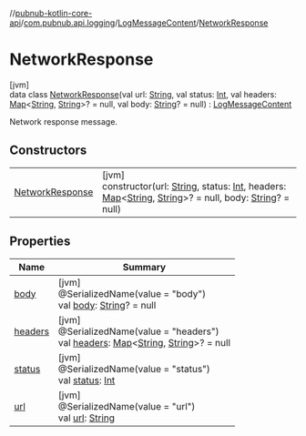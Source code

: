 //[pubnub-kotlin-core-api](../../../../index.md)/[com.pubnub.api.logging](../../index.md)/[LogMessageContent](../index.md)/[NetworkResponse](index.md)

# NetworkResponse

[jvm]\
data class [NetworkResponse](index.md)(val url: [String](https://kotlinlang.org/api/core/kotlin-stdlib/kotlin/-string/index.html), val status: [Int](https://kotlinlang.org/api/core/kotlin-stdlib/kotlin/-int/index.html), val headers: [Map](https://kotlinlang.org/api/core/kotlin-stdlib/kotlin.collections/-map/index.html)&lt;[String](https://kotlinlang.org/api/core/kotlin-stdlib/kotlin/-string/index.html), [String](https://kotlinlang.org/api/core/kotlin-stdlib/kotlin/-string/index.html)&gt;? = null, val body: [String](https://kotlinlang.org/api/core/kotlin-stdlib/kotlin/-string/index.html)? = null) : [LogMessageContent](../index.md)

Network response message.

## Constructors

| | |
|---|---|
| [NetworkResponse](-network-response.md) | [jvm]<br>constructor(url: [String](https://kotlinlang.org/api/core/kotlin-stdlib/kotlin/-string/index.html), status: [Int](https://kotlinlang.org/api/core/kotlin-stdlib/kotlin/-int/index.html), headers: [Map](https://kotlinlang.org/api/core/kotlin-stdlib/kotlin.collections/-map/index.html)&lt;[String](https://kotlinlang.org/api/core/kotlin-stdlib/kotlin/-string/index.html), [String](https://kotlinlang.org/api/core/kotlin-stdlib/kotlin/-string/index.html)&gt;? = null, body: [String](https://kotlinlang.org/api/core/kotlin-stdlib/kotlin/-string/index.html)? = null) |

## Properties

| Name | Summary |
|---|---|
| [body](body.md) | [jvm]<br>@SerializedName(value = &quot;body&quot;)<br>val [body](body.md): [String](https://kotlinlang.org/api/core/kotlin-stdlib/kotlin/-string/index.html)? = null |
| [headers](headers.md) | [jvm]<br>@SerializedName(value = &quot;headers&quot;)<br>val [headers](headers.md): [Map](https://kotlinlang.org/api/core/kotlin-stdlib/kotlin.collections/-map/index.html)&lt;[String](https://kotlinlang.org/api/core/kotlin-stdlib/kotlin/-string/index.html), [String](https://kotlinlang.org/api/core/kotlin-stdlib/kotlin/-string/index.html)&gt;? = null |
| [status](status.md) | [jvm]<br>@SerializedName(value = &quot;status&quot;)<br>val [status](status.md): [Int](https://kotlinlang.org/api/core/kotlin-stdlib/kotlin/-int/index.html) |
| [url](url.md) | [jvm]<br>@SerializedName(value = &quot;url&quot;)<br>val [url](url.md): [String](https://kotlinlang.org/api/core/kotlin-stdlib/kotlin/-string/index.html) |
